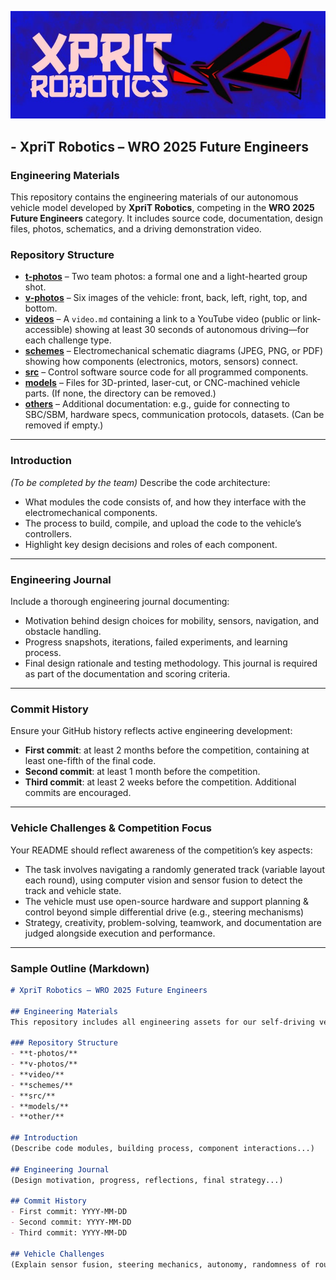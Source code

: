 ![Logo](t-photos/XpriT_Robotics_Logo.jpg)
## - XpriT Robotics – WRO 2025 Future Engineers

### Engineering Materials

This repository contains the engineering materials of our autonomous vehicle model developed by **XpriT Robotics**, competing in the **WRO 2025 Future Engineers** category. It includes source code, documentation, design files, photos, schematics, and a driving demonstration video.

### Repository Structure

* [**t-photos**](#t-photos/) – Two team photos: a formal one and a light-hearted group shot.
* [**v-photos**](#v-photos/) – Six images of the vehicle: front, back, left, right, top, and bottom.
* [**videos**](#videos/) – A `video.md` containing a link to a YouTube video (public or link-accessible) showing at least 30 seconds of autonomous driving—for each challenge type. 
* [**schemes**](#schemes/) – Electromechanical schematic diagrams (JPEG, PNG, or PDF) showing how components (electronics, motors, sensors) connect. 
* [**src**](#src/) – Control software source code for all programmed components.
* [**models**](#models/) – Files for 3D-printed, laser-cut, or CNC-machined vehicle parts. (If none, the directory can be removed.)
* [**others**](#others/) – Additional documentation: e.g., guide for connecting to SBC/SBM, hardware specs, communication protocols, datasets. (Can be removed if empty.)

---

### Introduction

*(To be completed by the team)*
Describe the code architecture:

* What modules the code consists of, and how they interface with the electromechanical components.
* The process to build, compile, and upload the code to the vehicle’s controllers.
* Highlight key design decisions and roles of each component.

---

### Engineering Journal

Include a thorough engineering journal documenting:

* Motivation behind design choices for mobility, sensors, navigation, and obstacle handling.
* Progress snapshots, iterations, failed experiments, and learning process.
* Final design rationale and testing methodology.
  This journal is required as part of the documentation and scoring criteria.

---

### Commit History

Ensure your GitHub history reflects active engineering development:

* **First commit**: at least 2 months before the competition, containing at least one-fifth of the final code.
* **Second commit**: at least 1 month before the competition.
* **Third commit**: at least 2 weeks before the competition.
  Additional commits are encouraged.

---

### Vehicle Challenges & Competition Focus

Your README should reflect awareness of the competition’s key aspects:

* The task involves navigating a randomly generated track (variable layout each round), using computer vision and sensor fusion to detect the track and vehicle state. 
* The vehicle must use open-source hardware and support planning & control beyond simple differential drive (e.g., steering mechanisms)
* Strategy, creativity, problem-solving, teamwork, and documentation are judged alongside execution and performance. 

---

### Sample Outline (Markdown)

```markdown
# XpriT Robotics – WRO 2025 Future Engineers

## Engineering Materials
This repository includes all engineering assets for our self-driving vehicle...

### Repository Structure
- **t-photos/**
- **v-photos/**
- **video/**
- **schemes/**
- **src/**
- **models/**
- **other/**

## Introduction
(Describe code modules, building process, component interactions...)

## Engineering Journal
(Design motivation, progress, reflections, final strategy...)

## Commit History
- First commit: YYYY-MM-DD
- Second commit: YYYY-MM-DD
- Third commit: YYYY-MM-DD

## Vehicle Challenges
(Explain sensor fusion, steering mechanics, autonomy, randomness of rounds...)


